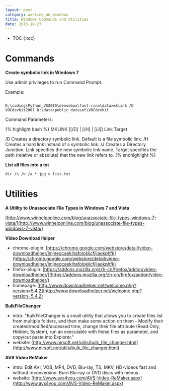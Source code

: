 ```yaml
---
layout: post
category: working_on_windows
title: Windows Commands and Utilities
date: 2015-10-27
---
```


* TOC
{:toc}

# Commands

**Create symbolic link in Windows 7**

Use admin privileges to run Command Prompt.

Example:

<pre class="terminal"><code>
D:\coding\Python_VS2015\densebox\fast-rcnn\data>mklink /D VOCdevkit2007 D:\data\public_dataset\VOCdevkit
</code></pre>

Command Parameters:

{% highlight bash %}
MKLINK [[/D] | [/H] | [/J]] Link Target

/D      Creates a directory symbolic link.  Default is a file
symbolic link.
/H      Creates a hard link instead of a symbolic link.
/J      Creates a Directory Junction.
Link    specifies the new symbolic link name.
Target  specifies the path (relative or absolute) that the new link refers to.
{% endhighlight %}

**List all files into a txt**

`dir /s /b /a *.jpg > list.txt` 

# Utilities

**A Utility to Unassociate File Types in Windows 7 and Vista**

[http://www.winhelponline.com/blog/unassociate-file-types-windows-7-vista/](http://www.winhelponline.com/blog/unassociate-file-types-windows-7-vista/)

**Video DownloadHelper**

- chrome-plugin: [https://chrome.google.com/webstore/detail/video-downloadhelper/lmjnegcaeklhafolokijcfjliaokphfk](https://chrome.google.com/webstore/detail/video-downloadhelper/lmjnegcaeklhafolokijcfjliaokphfk)
- filefox-plugin: [https://addons.mozilla.org/zh-cn/firefox/addon/video-downloadhelper/](https://addons.mozilla.org/zh-cn/firefox/addon/video-downloadhelper/)
- homepage: [http://www.downloadhelper.net/welcome.php?version=5.4.2](http://www.downloadhelper.net/welcome.php?version=5.4.2)

**BulkFileChanger**

- intro: "BulkFileChanger is a small utility that allows you to create files list from multiple folders, 
and then make some action on them - Modify their created/modified/accessed time, 
change their file attribute (Read Only, Hidden, System), 
run an executable with these files as parameter, and copy/cut paste into Explorer."
- website: [http://www.nirsoft.net/utils/bulk_file_changer.html](http://www.nirsoft.net/utils/bulk_file_changer.html)

**AVS Video ReMaker**

- intro: Edit AVI, VOB, MP4, DVD, Blu-ray, TS, MKV, 
HD-videos fast and without reconversion.
Burn Blu-ray or DVD discs with menus.
- website: [http://www.avs4you.com/AVS-Video-ReMaker.aspx](http://www.avs4you.com/AVS-Video-ReMaker.aspx)